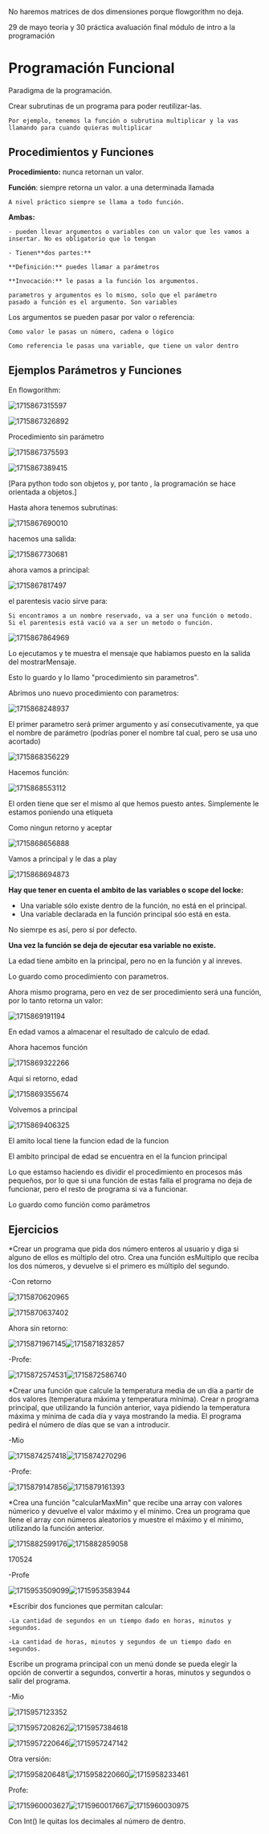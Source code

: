 No haremos matrices de dos dimensiones porque flowgorithm no deja.

29 de mayo teoria y 30 práctica avaluación final módulo de intro a la programación

# Programación Funcional

Paradigma de la programación.

Crear subrutinas de un programa para poder reutilizar-las.

    Por ejemplo, tenemos la función o subrutina multiplicar y la vas llamando para cuando quieras multiplicar

## Procedimientos y Funciones

**Procedimiento:** nunca retornan un valor.

**Función**: siempre retorna un valor. a una determinada llamada

    A nivel práctico siempre se llama a todo función.

**Ambas:**

    - pueden llevar argumentos o variables con un valor que les vamos a insertar. No es obligatorio que lo tengan

    - Tienen**dos partes:**

    **Definición:** puedes llamar a parámetros

    **Invocación:** le pasas a la función los argumentos.

    parametros y argumentos es lo mismo, solo que el parámetro 		  pasado a función es el argumento. Son variables

Los argumentos se pueden pasar por valor o referencia:

    Como valor le pasas un número, cadena o lógico

    Como referencia le pasas una variable, que tiene un valor dentro

## Ejemplos Parámetros y Funciones

En flowgorithm:

![1715867315597](image/160524_contMatrices_y_programacion_funcional/1715867315597.png)

![1715867326892](image/160524_contMatrices_y_programacion_funcional/1715867326892.png)

Procedimiento sin parámetro

![1715867375593](image/160524_contMatrices_y_programacion_funcional/1715867375593.png)

![1715867389415](image/160524_contMatrices_y_programacion_funcional/1715867389415.png)

[Para python todo son objetos y, por tanto , la programación se hace orientada a objetos.]

Hasta ahora tenemos subrutinas:

 ![1715867690010](image/160524_contMatrices_y_programacion_funcional/1715867690010.png)

hacemos una salida:

![1715867730681](image/160524_contMatrices_y_programacion_funcional/1715867730681.png)

ahora vamos a principal:

![1715867817497](image/160524_contMatrices_y_programacion_funcional/1715867817497.png)

 el parentesis vacio sirve para:

    Si encontramos a un nombre reservado, va a ser una función o metodo. Si el parentesis está vació va a ser un metodo o función.

![1715867864969](image/160524_contMatrices_y_programacion_funcional/1715867864969.png)

Lo ejecutamos y te muestra el mensaje que habiamos puesto en la salida del mostrarMensaje.

Esto lo guardo y lo llamo "procedimiento sin parametros".

Abrimos uno nuevo procedimiento con parametros:

![1715868248937](image/160524_contMatrices_y_programacion_funcional/1715868248937.png)

El primer parametro será primer argumento y así consecutivamente, ya que el nombre de parámetro (podrías poner el nombre tal cual, pero se usa uno acortado)

![1715868356229](image/160524_contMatrices_y_programacion_funcional/1715868356229.png)

Hacemos función:

![1715868553112](image/160524_contMatrices_y_programacion_funcional/1715868553112.png)

El orden tiene que ser el mismo al que hemos puesto antes. Simplemente le estamos poniendo una etiqueta

Como ningun retorno y aceptar

![1715868656888](image/160524_contMatrices_y_programacion_funcional/1715868656888.png)

Vamos a principal y le das a play

![1715868694873](image/160524_contMatrices_y_programacion_funcional/1715868694873.png)

**Hay que tener en cuenta el ambito de las variables o scope del locke:**

* Una variable sólo existe dentro de la función, no está en el principal.
* Una variable declarada en la función principal sóo está en esta.

No siemrpe es así, pero sí por defecto.

**Una vez la función se deja de ejecutar esa variable no existe.**

La edad tiene ambito en la principal, pero no en la función y al inreves.

Lo guardo como procedimiento con parametros.

Ahora mismo programa, pero en vez de ser procedimiento será una función, por lo tanto retorna un valor:

![1715869191194](image/160524_contMatrices_y_programacion_funcional/1715869191194.png)

En edad vamos a almacenar el resultado de calculo de edad.

Ahora hacemos función

![1715869322266](image/160524_contMatrices_y_programacion_funcional/1715869322266.png)

Aqui si retorno, edad

![1715869355674](image/160524_contMatrices_y_programacion_funcional/1715869355674.png)

Volvemos a principal

![1715869406325](image/160524_contMatrices_y_programacion_funcional/1715869406325.png)

El amito local tiene la funcion edad de la funcion

El ambito principal de edad se encuentra en el la funcion principal

Lo que estamso haciendo es dividir el procedimiento en procesos más pequeños, por lo que si una función de estas falla el programa no deja de funcionar, pero el resto de programa si va a funcionar.

Lo guardo como función como parámetros

## **Ejercicios**

*Crear un programa que pida dos número enteros al usuario y diga si alguno de ellos es múltiplo del otro. Crea una función esMultiplo que reciba los dos números, y devuelve si el primero es múltiplo del segundo.

-Con retorno

![1715870620965](image/160524_contMatrices_y_programacion_funcional/1715870620965.png)

![1715870637402](image/160524_contMatrices_y_programacion_funcional/1715870637402.png)

Ahora sin retorno:

![1715871967145](image/160524_contMatrices_y_programacion_funcional/1715871967145.png)![1715871832857](image/160524_contMatrices_y_programacion_funcional/1715871832857.png)

 -Profe:

![1715872574531](image/160524_contMatrices_y_programacion_funcional/1715872574531.png)![1715872586740](image/160524_contMatrices_y_programacion_funcional/1715872586740.png)

*Crear una función que calcule la temperatura media de un dia a partir de dos valores (temperatura máxima y temperatura mínima). Crear n programa principal, que utilizando la función anterior, vaya pidiendo la temperatura máxima y mínima de cada día y vaya mostrando la media. El programa pedirá el número de días que se van a introducir.

-Mio

![1715874257418](image/160524_contMatrices_y_programacion_funcional/1715874257418.png)![1715874270296](image/160524_contMatrices_y_programacion_funcional/1715874270296.png)

-Profe:

![1715879147856](image/160524_contMatrices_y_programacion_funcional/1715879147856.png)![1715879161393](image/160524_contMatrices_y_programacion_funcional/1715879161393.png)

*Crea una función "calcularMaxMin" que recibe una array con valores númerico y devuelve el valor máximo y el mínimo. Crea un programa que llene el array con números aleatorios y muestre el máximo y el mínimo, utilizando la función anterior.

![1715882599176](image/160524_contMatrices_y_programacion_funcional/1715882599176.png)![1715882859058](image/160524_contMatrices_y_programacion_funcional/1715882859058.png)

170524

-Profe

![1715953509099](image/160524_170524_contMatrices_y_programacion_funcional/1715953509099.png)![1715953583944](image/160524_170524_contMatrices_y_programacion_funcional/1715953583944.png)


*Escribir dos funciones que permitan calcular:

    -La cantidad de segundos en un tiempo dado en horas, minutos y segundos.

    -La cantidad de horas, minutos y segundos de un tiempo dado en segundos.

Escribe un programa principal con un menú donde se pueda elegir la opción de convertir a segundos, convertir a horas, minutos y segundos o salir del programa.

-Mio

![1715957123352](image/160524_170524_contMatrices_y_programacion_funcional/1715957123352.png)

![1715957208262](image/160524_170524_contMatrices_y_programacion_funcional/1715957208262.png)![1715957384618](image/160524_170524_contMatrices_y_programacion_funcional/1715957384618.png)

![1715957220646](image/160524_170524_contMatrices_y_programacion_funcional/1715957220646.png)![1715957247142](image/160524_170524_contMatrices_y_programacion_funcional/1715957247142.png)


Otra versión:

![1715958206481](image/160524_170524_contMatrices_y_programacion_funcional/1715958206481.png)![1715958220660](image/160524_170524_contMatrices_y_programacion_funcional/1715958220660.png)![1715958233461](image/160524_170524_contMatrices_y_programacion_funcional/1715958233461.png)


Profe:

![1715960003627](image/160524_170524_contMatrices_y_programacion_funcional/1715960003627.png)![1715960017667](image/160524_170524_contMatrices_y_programacion_funcional/1715960017667.png)![1715960030975](image/160524_170524_contMatrices_y_programacion_funcional/1715960030975.png)


Con Int() le quitas los decimales al número de dentro.
